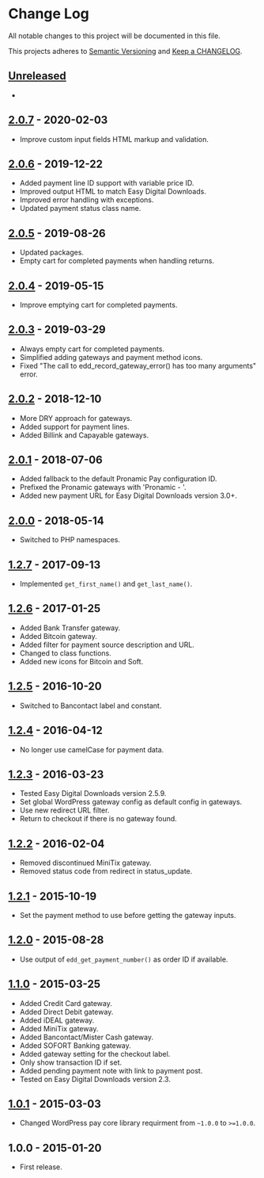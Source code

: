 # Change Log

All notable changes to this project will be documented in this file.

This projects adheres to [Semantic Versioning](http://semver.org/) and [Keep a CHANGELOG](http://keepachangelog.com/).

## [Unreleased][unreleased]
-

## [2.0.7] - 2020-02-03
- Improve custom input fields HTML markup and validation.

## [2.0.6] - 2019-12-22
- Added payment line ID support with variable price ID.
- Improved output HTML to match Easy Digital Downloads.
- Improved error handling with exceptions.
- Updated payment status class name.

## [2.0.5] - 2019-08-26
- Updated packages.
- Empty cart for completed payments when handling returns.

## [2.0.4] - 2019-05-15
- Improve emptying cart for completed payments.

## [2.0.3] - 2019-03-29
- Always empty cart for completed payments.
- Simplified adding gateways and payment method icons.
- Fixed "The call to edd_record_gateway_error() has too many arguments" error.

## [2.0.2] - 2018-12-10
- More DRY approach for gateways.
- Added support for payment lines.
- Added Billink and Capayable gateways.

## [2.0.1] - 2018-07-06
- Added fallback to the default Pronamic Pay configuration ID.
- Prefixed the Pronamic gateways with 'Pronamic - '.
- Added new payment URL for Easy Digital Downloads version 3.0+.

## [2.0.0] - 2018-05-14
- Switched to PHP namespaces.

## [1.2.7] - 2017-09-13
- Implemented `get_first_name()` and `get_last_name()`.

## [1.2.6] - 2017-01-25
- Added Bank Transfer gateway.
- Added Bitcoin gateway.
- Added filter for payment source description and URL.
- Changed to class functions.
- Added new icons for Bitcoin and Soft.

## [1.2.5] - 2016-10-20
- Switched to Bancontact label and constant.

## [1.2.4] - 2016-04-12
- No longer use camelCase for payment data.

## [1.2.3] - 2016-03-23
- Tested Easy Digital Downloads version 2.5.9.
- Set global WordPress gateway config as default config in gateways.
- Use new redirect URL filter.
- Return to checkout if there is no gateway found.

## [1.2.2] - 2016-02-04
- Removed discontinued MiniTix gateway.
- Removed status code from redirect in status_update.

## [1.2.1] - 2015-10-19
- Set the payment method to use before getting the gateway inputs. 

## [1.2.0] - 2015-08-28
- Use output of `edd_get_payment_number()` as order ID if available.

## [1.1.0] - 2015-03-25
- Added Credit Card gateway.
- Added Direct Debit gateway.
- Added iDEAL gateway.
- Added MiniTix gateway.
- Added Bancontact/Mister Cash gateway.
- Added SOFORT Banking gateway.
- Added gateway setting for the checkout label.
- Only show transaction ID if set.
- Added pending payment note with link to payment post.
- Tested on Easy Digital Downloads version 2.3.

## [1.0.1] - 2015-03-03
- Changed WordPress pay core library requirment from `~1.0.0` to `>=1.0.0`.

## 1.0.0 - 2015-01-20
- First release.

[unreleased]: https://github.com/wp-pay-extensions/easy-digital-downloads/compare/2.0.7...HEAD
[2.0.7]: https://github.com/wp-pay-extensions/easy-digital-downloads/compare/2.0.6...2.0.7
[2.0.6]: https://github.com/wp-pay-extensions/easy-digital-downloads/compare/2.0.5...2.0.6
[2.0.5]: https://github.com/wp-pay-extensions/easy-digital-downloads/compare/2.0.4...2.0.5
[2.0.4]: https://github.com/wp-pay-extensions/easy-digital-downloads/compare/2.0.3...2.0.4
[2.0.3]: https://github.com/wp-pay-extensions/easy-digital-downloads/compare/2.0.2...2.0.3
[2.0.2]: https://github.com/wp-pay-extensions/easy-digital-downloads/compare/2.0.1...2.0.2
[2.0.1]: https://github.com/wp-pay-extensions/easy-digital-downloads/compare/2.0.0...2.0.1
[2.0.0]: https://github.com/wp-pay-extensions/easy-digital-downloads/compare/1.2.7...2.0.0
[1.2.7]: https://github.com/wp-pay-extensions/easy-digital-downloads/compare/1.2.6...1.2.7
[1.2.6]: https://github.com/wp-pay-extensions/easy-digital-downloads/compare/1.2.5...1.2.6
[1.2.5]: https://github.com/wp-pay-extensions/easy-digital-downloads/compare/1.2.4...1.2.5
[1.2.4]: https://github.com/wp-pay-extensions/easy-digital-downloads/compare/1.2.3...1.2.4
[1.2.3]: https://github.com/wp-pay-extensions/easy-digital-downloads/compare/1.2.2...1.2.3
[1.2.2]: https://github.com/wp-pay-extensions/easy-digital-downloads/compare/1.2.1...1.2.2
[1.2.1]: https://github.com/wp-pay-extensions/easy-digital-downloads/compare/1.2.0...1.2.1
[1.2.0]: https://github.com/wp-pay-extensions/easy-digital-downloads/compare/1.1.0...1.2.0
[1.1.0]: https://github.com/wp-pay-extensions/easy-digital-downloads/compare/1.0.1...1.1.0
[1.0.1]: https://github.com/wp-pay-extensions/easy-digital-downloads/compare/1.0.0...1.0.1
